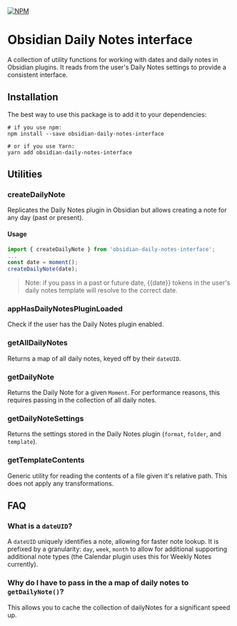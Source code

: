 [![NPM](https://nodei.co/npm/obsidian-daily-notes-interface.png?mini=true)](https://npmjs.org/package/obsidian-daily-notes-interface)

# Obsidian Daily Notes interface

A collection of utility functions for working with dates and daily notes in Obsidian plugins. It reads from the user's Daily Notes settings to provide a consistent interface.

## Installation

The best way to use this package is to add it to your dependencies:

```
# if you use npm:
npm install --save obsidian-daily-notes-interface

# or if you use Yarn:
yarn add obsidian-daily-notes-interface
```

## Utilities

### createDailyNote

Replicates the Daily Notes plugin in Obsidian but allows creating a note for any day (past or present).

#### Usage

```ts
import { createDailyNote } from 'obsidian-daily-notes-interface';
...
const date = moment();
createDailyNote(date);
```

> Note: if you pass in a past or future date, {{date}} tokens in the user's daily notes template will resolve to the correct date.

### appHasDailyNotesPluginLoaded

Check if the user has the Daily Notes plugin enabled.

### getAllDailyNotes

Returns a map of all daily notes, keyed off by their `dateUID`.

### getDailyNote

Returns the Daily Note for a given `Moment`. For performance reasons, this requires passing in the collection of all daily notes.

### getDailyNoteSettings

Returns the settings stored in the Daily Notes plugin (`format`, `folder`, and `template`).

### getTemplateContents

Generic utility for reading the contents of a file given it's relative path. This does not apply any transformations.

## FAQ

### What is a `dateUID`?

A `dateUID` uniquely identifies a note, allowing for faster note lookup. It is prefixed by a granularity: `day`, `week`, `month` to allow for additional supporting additional note types (the Calendar plugin uses this for Weekly Notes currently).

### Why do I have to pass in the a map of daily notes to `getDailyNote()`?

This allows you to cache the collection of dailyNotes for a significant speed up.

